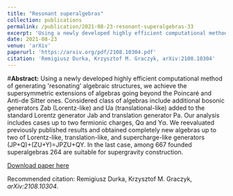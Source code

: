```yaml
---
title: "Resonant superalgebras"
collection: publications
permalink: /publication/2021-08-23-resonant-superalgebras-33
excerpt: 'Using a newly developed highly efficient computational method of generating 'resonating' algebraic structures, we achieve the supersymmetric extensions of algebras going beyond the Poincaré and Anti-de Sitter ones. Considered class of algebras include additional bosonic generators Zab (Lorentz-like) and Ua (translational-like) added to the standard Lorentz generator Jab and translation generator Pa. Our analysis includes cases up to two fermionic charges, Qα and Yα. We reevaluated previously published results and obtained completely new algebras up to two of Lorentz-like, translation-like, and supercharge-like generators (JP+Q)+(ZU+Y)=JPZU+QY. In the last case, among 667 founded superalgebras 264 are suitable for supergravity construction.'
date: 2021-08-23
venue: 'arXiv'
paperurl: 'https://arxiv.org/pdf/2108.10304.pdf'
citation: 'Remigiusz Durka, Krzysztof M. Graczyk, arXiv:2108.10304'
---
```

#__Abstract:__ Using a newly developed highly efficient computational method of generating 'resonating' algebraic structures, we achieve the supersymmetric extensions of algebras going beyond the Poincaré and Anti-de Sitter ones. Considered class of algebras include additional bosonic generators Zab (Lorentz-like) and Ua (translational-like) added to the standard Lorentz generator Jab and translation generator Pa. Our analysis includes cases up to two fermionic charges, Qα and Yα. We reevaluated previously published results and obtained completely new algebras up to two of Lorentz-like, translation-like, and supercharge-like generators (JP+Q)+(ZU+Y)=JPZU+QY. In the last case, among 667 founded superalgebras 264 are suitable for supergravity construction. 

[Download paper here](https://arxiv.org/pdf/2108.10304)

Recommended citation: Remigiusz Durka, Krzysztof M. Graczyk, <i>arXiv:2108.10304</i>.

